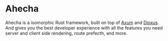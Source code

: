 # Ahecha

Ahecha is a isomorphic Rust framework, built on top of [Axum](https://github.com/tokio-rs/axum) and 
[Dioxus](https://dioxuslabs.com). And gives you the best developer experience with all the features 
you need server and client side rendering, route prefecth, and more.

